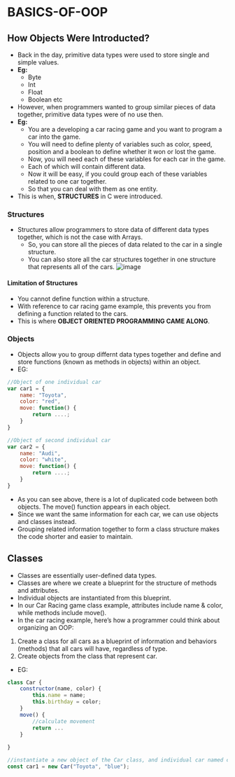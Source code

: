 # BASICS-OF-OOP
## How Objects Were Introducted?
- Back in the day, primitive data types were used to store single and simple values. 
- **Eg:**
  - Byte
  - Int 
  - Float 
  - Boolean etc 
- However, when programmers wanted to group similar pieces of data together, primitive data types were of no use then.
- **Eg:** 
  - You are a developing a car racing game and you want to program a car into the game. 
  - You will need to define plenty of variables such as color, speed, position and a boolean to define whether it won or lost the game.
  - Now, you will need each of these variables for each car in the game. 
  - Each of which will contain different data.
  - Now it will be easy, if you could group each of these variables related to one car together. 
  - So that you can deal with them as one entity.
- This is when, **STRUCTURES** in C were introduced. 
### Structures
- Structures allow programmers to store data of different data types together, which is not the case with Arrays. 
  - So, you can store all the pieces of data related to the car in a single structure.
  - You can also store all the car structures together in one structure that represents all of the cars.
![image](https://user-images.githubusercontent.com/88162824/215736969-00f3f81a-b04d-4a9a-b511-5848ee6dc848.png)
#### Limitation of Structures
- You cannot define function within a structure.
- With reference to car racing game example, this prevents you from defining a function related to the cars. 
- This is where **OBJECT ORIENTED PROGRAMMING CAME ALONG**.
### Objects
- Objects allow you to group differnt data types together and define and store functions (known as methods in objects) within an object. 
- EG:
```js
//Object of one individual car
var car1 = {
    name: "Toyota",
    color: "red",
    move: function() {
        return ....;
    }
}

//Object of second individual car
var car2 = {
    name: "Audi",
    color: "white",
    move: function() {
        return ....;
    }
}
```
- As you can see above, there is a lot of duplicated code between both objects. The move() function appears in each object. 
- Since we want the same information for each car, we can use objects and classes instead.
- Grouping related information together to form a class structure makes the code shorter and easier to maintain.
## Classes
- Classes are essentially user-defined data types. 
- Classes are where we create a blueprint for the structure of methods and attributes. 
- Individual objects are instantiated from this blueprint.
- In our Car Racing game class example, attributes include name & color, while methods include move().
- In the car racing example, here’s how a programmer could think about organizing an OOP:
1. Create a class for all cars as a blueprint of information and behaviors (methods) that all cars will have, regardless of type. 
2. Create objects from the  class that represent car.
- EG:
```js
class Car {
    constructor(name, color) {
        this.name = name;
        this.birthday = color;
    }
    move() {
        //calculate movement
        return ...
    }
    
}

//instantiate a new object of the Car class, and individual car named car1
const car1 = new Car("Toyota", "blue");
```

